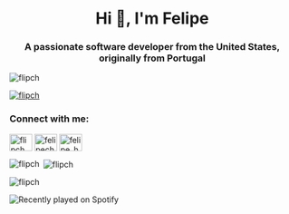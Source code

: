 <h1 align="center">Hi 👋, I'm Felipe</h1>
<h3 align="center">A passionate software developer from the United States, originally from Portugal</h3>

<p align="left"> <img src="https://komarev.com/ghpvc/?username=flipch&label=Profile%20views&color=0e75b6&style=flat" alt="flipch" /> </p>

<p align="left"> <a href="https://github.com/ryo-ma/github-profile-trophy"><img src="https://github-profile-trophy.vercel.app/?username=flipch&theme=onedark" alt="flipch" /></a> </p>

<h3 align="left">Connect with me:</h3>
<p align="left">
<a href="https://dev.to/flipch" target="blank"><img align="center" src="https://raw.githubusercontent.com/rahuldkjain/github-profile-readme-generator/master/src/images/icons/Social/devto.svg" alt="flipch" height="30" width="40" /></a>
<a href="https://linkedin.com/in/felipech" target="blank"><img align="center" src="https://raw.githubusercontent.com/rahuldkjain/github-profile-readme-generator/master/src/images/icons/Social/linked-in-alt.svg" alt="felipech" height="30" width="40" /></a>
<a href="https://instagram.com/felipe_heliszkowski" target="blank"><img align="center" src="https://raw.githubusercontent.com/rahuldkjain/github-profile-readme-generator/master/src/images/icons/Social/instagram.svg" alt="felipe_heliszkowski" height="30" width="40" /></a>
</p>

<p><img align="left" src="https://github-readme-stats.vercel.app/api/top-langs?username=flipch&show_icons=true&locale=en&layout=compact&theme=onedark" alt="flipch" /></p>

<p>&nbsp;<img align="center" src="https://github-readme-stats.vercel.app/api?username=flipch&show_icons=true&locale=en&theme=onedark" alt="flipch" /></p>

<p><img align="center" src="https://github-readme-streak-stats.herokuapp.com/?user=flipch&theme=onedark" alt="flipch" /></p>


![Recently played on Spotify](https://spotify-recently-played-readme.vercel.app/api?user=21bidhtmtpdingwrxfoiwljoy)
